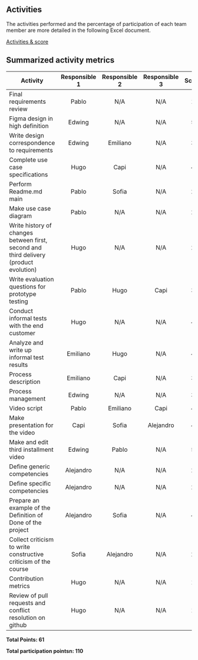 ## Activities

The activities performed and the percentage of participation of each team member are more detailed in the following Excel document. 

[Activities & score](https://alumnosuady-my.sharepoint.com/:x:/g/personal/a14016364_alumnos_uady_mx/EdCuJCnOW7dBlsxNr4k1KB4BSNpG934lWuq1h9L5b6w6hg?e=MGJ72K)

## Summarized activity metrics

| Activity   | Responsible 1 | Responsible 2 |Responsible 3| Score |
| ---------- | :---------: | :----------: | :---------: | :---------: |
| Final requirements review | Pablo |  N/A  | N/A | 1 |
| Figma design in high definition | Edwing  | N/A | N/A | 5 |
| Write design correspondence to requirements  | Edwing | Emiliano |N/A | 3 |
| Complete use case specifications  | Hugo | Capi | N/A | 4 |
| Perform Readme.md main | Pablo | Sofia | N/A | 2 |
| Make use case diagram | Pablo  | N/A | N/A| 2 |
| Write history of changes between first, second and third delivery (product evolution) | Hugo | N/A | N/A | 2 |
| Write evaluation questions for prototype testing | Pablo | Hugo | Capi | 3 |
| Conduct informal tests with the end customer | Hugo | N/A | N/A | 4 |
| Analyze and write up informal test results | Emiliano | Hugo | N/A| 4 |
| Process description | Emiliano | Capi | N/A | 3 |
| Process management | Edwing | N/A | N/A | 3 |
| Video script | Pablo | Emiliano | Capi | 4 |
| Make presentation for the video | Capi | Sofia | Alejandro | 4 |
| Make and edit third installment video | Edwing | Pablo |N/A| 5 |
| Define generic competencies  | Alejandro | N/A | N/A | 2 |
| Define specific competencies  | Alejandro | N/A | N/A | 2 |
| Prepare an example of the Definition of Done of the project | Alejandro | Sofia | N/A | 4 |
| Collect criticism to write constructive criticism of the course | Sofia | Alejandro | N/A | 2 |
| Contribution metrics  | Hugo    | N/A      |N/A| 1 |
| Review of pull requests and conflict resolution on github | Hugo    | N/A      |N/A| 1 |

**Total Points: 61**

**Total participation pointsn: 110**